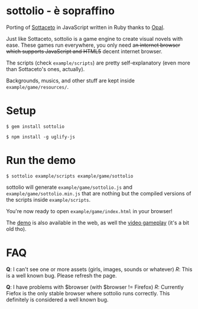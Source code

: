 sottolio - è sopraffino
========================
Porting of [Sottaceto](https://github.com/RoxasShadow/Sottaceto) in JavaScript written in Ruby thanks to [Opal](https://github.com/opal/).

Just like Sottaceto, sottolio is a game engine to create visual novels with ease. These games run everywhere, you only need a~~n internet browser which supports JavaScript and HTML5~~ decent internet browser.

The scripts (check `example/scripts`) are pretty self-explanatory (even more than Sottaceto's ones, actually).

Backgrounds, musics, and other stuff are kept inside `example/game/resources/`.

Setup
=====
`$ gem install sottolio`

`$ npm install -g uglify-js`

Run the demo
============
`$ sottolio example/scripts example/game/sottolio`


sottolio will generate `example/game/sottolio.js` and `example/game/sottolio.min.js` that are nothing but the compiled versions of the scripts inside `example/scripts`.

You're now ready to open `example/game/index.html` in your browser!

The [demo](http://www.giovannicapuano.net/sottolio/) is also available in the web, as well the [video gameplay](http://www.youtube.com/watch?v=djV_Z5OeBmg&feature=youtu.be) (it's a bit old tho).

FAQ
===
**Q**: I can't see one or more assets (girls, images, sounds or whatever)
*R*: This is a well known bug. Please refresh the page.

**Q**: I have problems with $browser (with $browser != Firefox)
*R*: Currently Fiefox is the only stable browser where sottolio runs correctly. This definitely is considered a well known bug.
